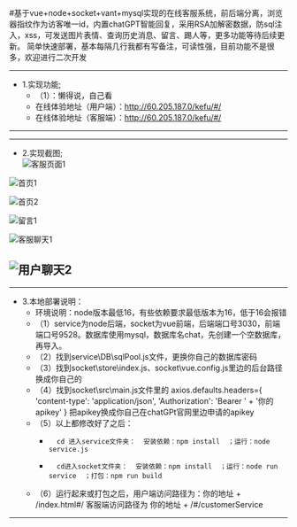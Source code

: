 #基于vue+node+socket+vant+mysql实现的在线客服系统，前后端分离，浏览器指纹作为访客唯一id，内置chatGPT智能回复，采用RSA加解密数据，防sql注入，xss，可发送图片表情、查询历史消息、留言、踢人等，更多功能等待后续更新。
简单快速部署，基本每隔几行我都有写备注，可读性强，目前功能不是很多，欢迎进行二次开发

-------------------------------------------------------------------------------------------------
 * 1.实现功能;  
	+	（1）：懒得说，自己看  
	+	 在线体验地址（用户端）：http://60.205.187.0/kefu/#/  
	+	 在线体验地址（客服端）：http://60.205.187.0/kefu/#/  		
-------------------------------------------------------------------------------------------------

-------------------------------------------------------------------------------------------------
 * 2.实现截图;  
![客服页面1](https://47image.oss-cn-heyuan.aliyuncs.com/github/kefu/1.jpg)

![首页1](https://47image.oss-cn-heyuan.aliyuncs.com/github/kefu/2.jpg)

![首页2](https://47image.oss-cn-heyuan.aliyuncs.com/github/kefu/3.jpg)

![留言1](https://47image.oss-cn-heyuan.aliyuncs.com/github/kefu/4.jpg)

![客服聊天1](https://47image.oss-cn-heyuan.aliyuncs.com/github/kefu/5.jpg)

![用户聊天2](https://47image.oss-cn-heyuan.aliyuncs.com/github/kefu/6.jpg)
-------------------------------------------------------------------------------------------------


-------------------------------------------------------------------------------------------------
 * 3.本地部署说明：  
	+	环境说明：node版本最低16，有些依赖要求最低版本为16，低于16会报错  
	+	（1）service为node后端，socket为vue前端，后端端口号3030，前端端口号9528。数据库使用mysql，数据库名chat，先创建一个空数据库，再导入。  
	+	（2）找到service\DB\sqlPool.js文件，更换你自己的数据库密码  
	+	（3）找到socket\store\index.js、socket\vue.config.js里边的后台路径换成你自己的  
	+	（4）找到socket\src\main.js文件里的 axios.defaults.headers={ 'content-type': 'application/json', 'Authorization': 'Bearer ' + '你的apikey' } 把apikey换成你自己在chatGPt官网里边申请的apikey  
	+	（5）以上都修改好了之后：  
		-		cd 进入service文件夹：  安装依赖：npm install  ；运行：node service.js  
		-		cd进入socket文件夹：  安装依赖：npm install  ；运行：node run service  ；打包：npm run build  
	+	（6）运行起来或打包之后，用户端访问路径为：你的地址 + /index.html#/  客服端访问路径为 你的地址 + /#/customerService  
-------------------------------------------------------------------------------------------------

